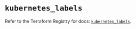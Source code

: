 # `kubernetes_labels`

Refer to the Terraform Registry for docs: [`kubernetes_labels`](https://registry.terraform.io/providers/hashicorp/kubernetes/2.26.0/docs/resources/labels).
